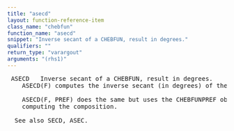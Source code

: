 ```yaml
---
title: "asecd"
layout: function-reference-item
class_name: "chebfun"
function_name: "asecd"
snippet: "Inverse secant of a CHEBFUN, result in degrees."
qualifiers: ""
return_type: "varargout"
arguments: "(rhs1)"
---
```


<pre class="help-text"> ASECD   Inverse secant of a CHEBFUN, result in degrees.
    ASECD(F) computes the inverse secant (in degrees) of the CHEBFUN F.
 
    ASECD(F, PREF) does the same but uses the CHEBFUNPREF object PREF when
    computing the composition.
 
  See also SECD, ASEC.
</pre>
